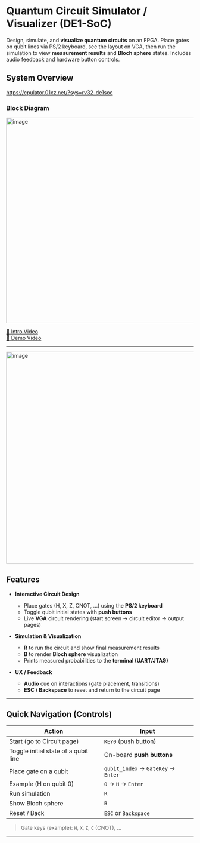 # Quantum Circuit Simulator / Visualizer (DE1-SoC)

Design, simulate, and **visualize quantum circuits** on an FPGA. Place gates on qubit lines via PS/2 keyboard, see the layout on VGA, then run the simulation to view **measurement results** and **Bloch sphere** states. Includes audio feedback and hardware button controls.

##  System Overview
https://cpulator.01xz.net/?sys=rv32-de1soc 

### Block Diagram
<img width="1040" height="550" alt="image" src="https://github.com/user-attachments/assets/059e3a7d-eb20-4a2a-908f-069020a2dd56" />

[🎥 Intro Video](https://drive.google.com/file/d/1zs84S7syiwwLpPiYiG_ydYeDh8zNORlE/view?usp=sharing)  
[🎥 Demo Video](https://drive.google.com/file/d/1X59DS0ua7ZcYQfr9I3pKQoOaoxn_Hf03/view?usp=sharing)

---
<img width="883" height="568" alt="image" src="https://github.com/user-attachments/assets/dda16662-76c2-4d4c-9580-08441a5d6499" />

##  Features

- **Interactive Circuit Design**
  - Place gates (H, X, Z, CNOT, …) using the **PS/2 keyboard**
  - Toggle qubit initial states with **push buttons**
  - Live **VGA** circuit rendering (start screen → circuit editor → output pages)

- **Simulation & Visualization**
  - **R** to run the circuit and show final measurement results
  - **B** to render **Bloch sphere** visualization
  - Prints measured probabilities to the **terminal (UART/JTAG)**

- **UX / Feedback**
  - **Audio** cue on interactions (gate placement, transitions)
  - **ESC / Backspace** to reset and return to the circuit page

---

##  Quick Navigation (Controls)

| Action                               | Input                          |
|--------------------------------------|--------------------------------|
| Start (go to Circuit page)           | `KEY0` (push button)          |
| Toggle initial state of a qubit line | On-board **push buttons**      |
| Place gate on a qubit                | `qubit_index` → `GateKey` → `Enter`  |
| Example (H on qubit 0)               | `0` → `H` → `Enter`            |
| Run simulation                       | `R`                            |
| Show Bloch sphere                    | `B`                            |
| Reset / Back                         | `ESC` or `Backspace`           |

> Gate keys (example): `H`, `X`, `Z`, `C` (CNOT), …  
---

